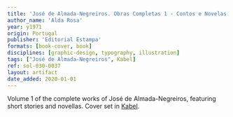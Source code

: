 ```yaml
---
title: 'José de Almada-Negreiros. Obras Completas 1 - Contos e Novelas'
author_name: 'Alda Rosa'
year: y1971
origin: Portugal
publisher: 'Editorial Estampa'
formats: [book-cover, book]
disciplines: [graphic-design, typography, illustration]
tags: ["José de Almada-Negreiros", Kabel]
ref: sol-030-0037
layout: artifact
date_added: 2020-01-01
---
```

Volume 1 of the complete works of José de Almada-Negreiros, featuring short stories and novellas. Cover set in <a class="text-cat-link publisher" href="/tags/Kabel/">Kabel</a>.
